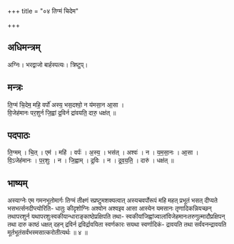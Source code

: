 +++
title = "०४ तिग्मं चिदेम"

+++
## अधिमन्त्रम्
अग्निः। भरद्वाजो बार्हस्पत्यः। त्रिष्टुप्।

## मन्त्रः
ति॒ग्मं चि॒देम॒ महि॒ वर्पो॑ अस्य॒ भस॒दश्वो॒ न य॑मसा॒न आ॒सा ।  
वि॒जेह॑मानः पर॒शुर्न जि॒ह्वां द्र॒विर्न द्रा॑वयति॒ दारु॒ धक्ष॑त् ॥

## पदपाठः
ति॒ग्मम् । चि॒त् । एम॑ । महि॑ । वर्पः॑ । अ॒स्य॒ । भस॑त् । अश्वः॑ । न । य॒म॒सा॒नः । आ॒सा ।  
वि॒ऽजेह॑मानः । प॒र॒शुः । न । जि॒ह्वाम् । द्र॒विः । न । द्र॒व॒य॒ति॒ । दारु॑ । धक्ष॑त् ॥

## भाष्यम्
अस्याग्नेः एम गमनभूतोमार्गः तिग्मं तीक्ष्णं स्प्रष्टुमशक्यत्वात् अस्यचवर्पोरूपं महि महत् प्रभूतं भसत् दीप्यते भसभर्त्सनदीप्त्योरिति- धातुः कीदृशोग्निः अश्वोन अश्वइव आसा आस्येन यमसानः तृणादिकन्नियच्छन् तथापरशुर्न यथापरशुःस्वकीयान्धाराङ्काष्ठेप्रक्षिपति तथा- स्वकीयांजिह्वांज्वालांविजेहमानःतरुगुल्मादौप्रक्षिपन् तथा दारु काष्ठं धक्षत् दहन् द्रविर्न द्रविर्द्रावयिता स्वर्णकारः सयथा स्वर्णादिकं- द्रावयति तथा सर्वंवनन्द्रावयति मूर्तभूतंसर्वंभस्मसात्करोतीत्यर्थः ॥ ४ ॥